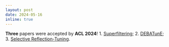 ```yaml
---
layout: post
date: 2024-05-16
inline: true
---
```


**Three** papers were accepted by **ACL 2024**! 1. [Superfiltering](https://arxiv.org/abs/2402.00530); 2. [DEBATunE](https://arxiv.org/abs/2402.10614); 3. [Selective Reflection-Tuning](https://arxiv.org/abs/2402.10110).

